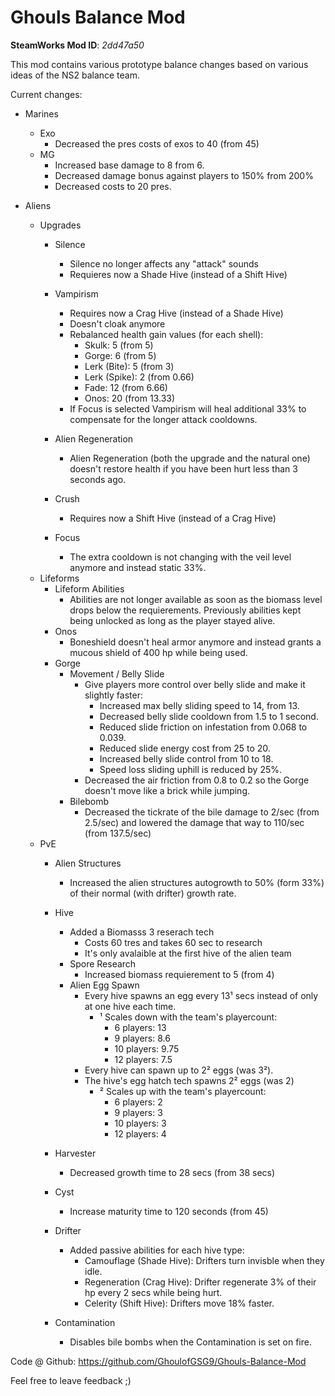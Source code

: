 # Ghouls Balance Mod

**SteamWorks Mod ID**: *2dd47a50*

This mod contains various prototype balance changes based on various ideas of the NS2 balance team.

Current changes:

- Marines
    - Exo
        - Decreased the pres costs of exos to 40 (from 45)
    - MG
        - Increased base damage to 8 from 6. 
        - Decreased damage bonus against players to 150% from 200%
        - Decreased costs to 20 pres.

- Aliens
    - Upgrades
        - Silence
            - Silence no longer affects any "attack" sounds
            - Requieres now a Shade Hive (instead of a Shift Hive)
            
        - Vampirism
            - Requires now a Crag Hive (instead of a Shade Hive)
            - Doesn't cloak anymore
            - Rebalanced health gain values (for each shell):
                - Skulk: 5 (from 5)
                - Gorge: 6 (from 5)
                - Lerk (Bite): 5 (from 3)
                - Lerk (Spike): 2 (from 0.66)
                - Fade: 12 (from 6.66)
                - Onos: 20 (from  13.33)
            - If Focus is selected Vampirism will heal additional 33% to compensate for the longer attack cooldowns.
        
        - Alien Regeneration
            - Alien Regeneration (both the upgrade and the natural one) doesn't restore health if you have been hurt less than 3 seconds ago.
        
        - Crush
            - Requires now a Shift Hive (instead of a Crag Hive)
            
        - Focus
            - The extra cooldown is not changing with the veil level anymore and instead static 33%.
    - Lifeforms
        - Lifeform Abilities
            - Abilities are not longer available as soon as the biomass level drops below the requierements. Previously abilities kept being unlocked as long as the player stayed alive.
        - Onos 
            - Boneshield doesn't heal armor anymore and instead grants a mucous shield of 400 hp while being used.
        - Gorge
            - Movement / Belly Slide
                - Give players more control over belly slide and make it slightly faster:
                    - Increased max belly sliding speed to 14, from 13.
                    - Decreased belly slide cooldown from 1.5 to 1 second.
                    - Reduced slide friction on infestation from 0.068 to 0.039.
                    - Reduced slide energy cost from 25 to 20.
                    - Increased belly slide control from 10 to 18.                
                    - Speed loss sliding uphill is reduced by 25%.
                - Decreased the air friction from 0.8 to 0.2 so the Gorge doesn't move like a brick while jumping.
            - Bilebomb
                - Decreased the tickrate of the bile damage to 2/sec (from 2.5/sec) and lowered the damage that way to 110/sec (from 137.5/sec)
    - PvE
        - Alien Structures
            -  Increased the alien structures autogrowth to 50% (form 33%) of their normal (with drifter) growth rate.
        
        - Hive
            - Added a Biomasss 3 reserach tech
                - Costs 60 tres and takes 60 sec to research
                - It's only avalaible at the first hive of the alien team
            - Spore Research
                - Increased biomass requierement to 5 (from 4)
            - Alien Egg Spawn
                - Every hive spawns an egg every 13¹ secs instead of only at one hive each time.
                    - ¹ Scales down with the team's playercount:
                        - 6 players: 13
                        - 9 players: 8.6
                        - 10 players: 9.75
                        - 12 players: 7.5
                - Every hive can spawn up to 2² eggs (was 3²).
                - The hive's egg hatch tech spawns 2² eggs (was 2)
                    - ² Scales up with the team's playercount:
                        - 6 players: 2
                        - 9 players: 3
                        - 10 players: 3
                        - 12 players: 4
        - Harvester
            - Decreased growth time to 28 secs (from 38 secs)
        - Cyst
            - Increase maturity time to 120 seconds (from 45)            
        
        - Drifter 
            - Added passive abilities for each hive type:
                - Camouflage (Shade Hive): Drifters turn invisble when they idle.
                - Regeneration (Crag Hive): Drifter regenerate 3% of their hp every 2 secs while being hurt.
                - Celerity (Shift Hive): Drifters move 18% faster.                
        - Contamination
            - Disables bile bombs when the Contamination is set on fire.

Code @ Github: https://github.com/GhoulofGSG9/Ghouls-Balance-Mod

Feel free to leave feedback ;)
